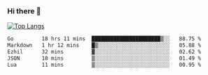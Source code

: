 ### Hi there 👋

<!--
**3Xpl0it3r/3Xpl0it3r** is a ✨ _special_ ✨ repository because its `README.md` (this file) appears on your GitHub profile.

Here are some ideas to get you started:

- 🔭 I’m currently working on ...
- 🌱 I’m currently learning ...
- 👯 I’m looking to collaborate on ...
- 🤔 I’m looking for help with ...
- 💬 Ask me about ...
- 📫 How to reach me: ...
- 😄 Pronouns: ...
- ⚡ Fun fact: ...
-->


[![Top Langs](https://github-readme-stats.vercel.app/api/top-langs/?username=3Xpl0it3r&layout=compact)](https://github.com/3Xpl0it3r/3Xpl0it3r)

<!--START_SECTION:waka-->

```txt
Go         18 hrs 11 mins  ██████████████████████▒░░   88.75 %
Markdown   1 hr 12 mins    █▒░░░░░░░░░░░░░░░░░░░░░░░   05.88 %
Ezhil      32 mins         ▓░░░░░░░░░░░░░░░░░░░░░░░░   02.62 %
JSON       18 mins         ▒░░░░░░░░░░░░░░░░░░░░░░░░   01.49 %
Lua        11 mins         ▒░░░░░░░░░░░░░░░░░░░░░░░░   00.95 %
```

<!--END_SECTION:waka-->
